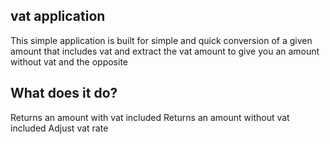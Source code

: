 vat application
----------------
This simple application is built for simple and quick conversion of a given amount that
includes vat and extract the vat amount to give you an amount without vat and the opposite

What does it do?
----------------
Returns an amount with vat included
Returns an amount without vat included
Adjust vat rate